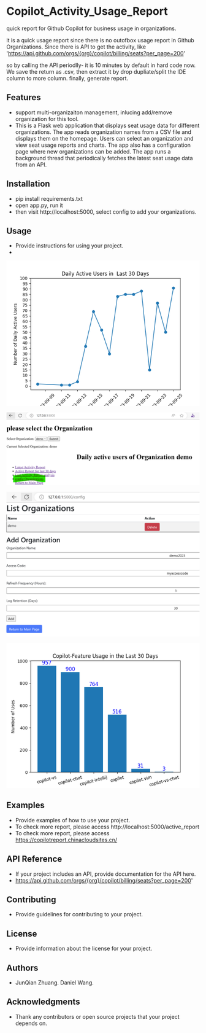 # Copilot_Activity_Usage_Report

quick report for Github Copilot for business usage in organizations.

it is a quick usage report since there is no outofbox usage report in Github Organizations.
Since there is API to get the activity, like 'https://api.github.com/orgs/{org}/copilot/billing/seats?per_page=200'
    
so by calling the API periodlly- it is 10 minutes by default in hard code now. 
We save the return as .csv, then extract it by drop dupliate/split the IDE column to more column. finally, generate report.

## Features

- support multi-organizaiton management, inlucing add/remove organization for this tool.
- This is a Flask web application that displays seat usage data for different organizations. 
The app reads organization names from a CSV file and displays them on the homepage. 
Users can select an organization and view seat usage reports and charts. 
The app also has a configuration page where new organizations can be added. 
The app runs a background thread that periodically fetches the latest seat usage data from an API.


## Installation

- pip install requirements.txt
- open app.py, run it
- then visit http://localhost:5000, select config to add your organizations.

## Usage

- Provide instructions for using your project.
- 
![alt text](static/active_users_byday.png "Activy report by Day")

![alt text](static/main.png "Main (Index) Page")

![alt text](static/config-orgs.png "Config (Add/Remove) Orgs")

![alt text](static/Copilot-Feature_Bar.png "Copilot-Feature_Bar")


## Examples

- Provide examples of how to use your project.
- To check more report, please access http://localhost:5000/active_report
- To check more report, please access https://copilotreport.chinacloudsites.cn/



## API Reference

- If your project includes an API, provide documentation for the API here.
-  https://api.github.com/orgs/{org}/copilot/billing/seats?per_page=200'

## Contributing

- Provide guidelines for contributing to your project.

## License

- Provide information about the license for your project.

## Authors

- JunQian Zhuang. Daniel Wang.

## Acknowledgments

- Thank any contributors or open source projects that your project depends on.